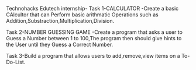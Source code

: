 Technohacks Edutech internship- Task 1-CALCULATOR  -Create a basic CAlcultor that can Perform basic arithmatic Operations such as Addition,Substraction,Multiplication,Division.

Task 2-NUMBER GUESSING GAME -Create a program that asks a user to Guess a Number between 1 to 100,The program then should give hints to the User until they Guess a Correct Number.

Task 3-Build a program that allows users to add,remove,view items on a To-Do-List.
